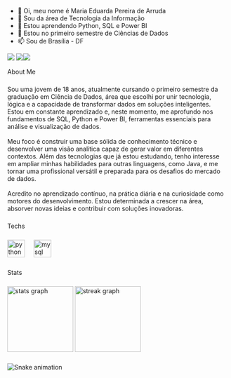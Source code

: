 - 👋 Oi, meu nome é Maria Eduarda Pereira de Arruda 
- 👀 Sou da área de Tecnologia da Informação 
- 🌱 Estou aprendendo Python, SQL e Power BI
- 💞️ Estou no primeiro semestre de Ciências de Dados 
- 📫 Sou de Brasília - DF

<!---
mariaarruda191/mariaarruda191 is a ✨ special ✨ repository because its `README.md` (this file) appears on your GitHub profile.
You can click the Preview link to take a look at your changes.
--->
<a href="https://www.linkedin.com/in/maria-eduarda-arruda-537527345/" target="_blank"><img loading="lazy" src="https://img.shields.io/badge/-LinkedIn-%230077B5?style=for-the-badge&logo=linkedin&logoColor=white" target="_blank"></a>   <a href = "mailto:contato@maria.arruda191"><img loading="lazy" src="https://img.shields.io/badge/Gmail-D14836?style=for-the-badge&logo=gmail&logoColor=white" target="_blank"></a><a href="https://www.youtube.com/@MariaEduardaArruda-q2k" target="_blank"><img loading="lazy" src="https://img.shields.io/badge/YouTube-FF0000?style=for-the-badge&logo=youtube&logoColor=white" target="_blank"></a>


<p align="left">About Me</p>

###

<p align="left">Sou uma jovem de 18 anos, atualmente cursando o primeiro semestre da graduação em Ciência de Dados, área que escolhi por unir tecnologia, lógica e a capacidade de transformar dados em soluções inteligentes. Estou em constante aprendizado e, neste momento, me aprofundo nos fundamentos de SQL, Python e Power BI, ferramentas essenciais para análise e visualização de dados.<br><br>Meu foco é construir uma base sólida de conhecimento técnico e desenvolver uma visão analítica capaz de gerar valor em diferentes contextos. Além das tecnologias que já estou estudando, tenho interesse em ampliar minhas habilidades para outras linguagens, como Java, e me tornar uma profissional versátil e preparada para os desafios do mercado de dados.<br><br>Acredito no aprendizado contínuo, na prática diária e na curiosidade como motores do desenvolvimento. Estou determinada a crescer na área, absorver novas ideias e contribuir com soluções inovadoras.</p>

###

<p align="left">Techs</p>

###

<div align="left">
  <img src="https://cdn.jsdelivr.net/gh/devicons/devicon/icons/python/python-original.svg" height="40" alt="python logo"  />
  <img width="12" />
  <img src="https://cdn.jsdelivr.net/gh/devicons/devicon/icons/mysql/mysql-original.svg" height="40" alt="mysql logo"  />
</div>

###

<p align="left">Stats</p>

###

<div align="left">
  <img src="https://github-readme-stats.vercel.app/api?username=mariaarruda191&hide_title=false&hide_rank=false&show_icons=true&include_all_commits=true&count_private=true&disable_animations=false&theme=dark&locale=en&hide_border=false&order=1" height="150" alt="stats graph"  />
  <img src="https://streak-stats.demolab.com?user=mariaarruda191&locale=en&mode=daily&theme=dark&hide_border=false&border_radius=5&order=3" height="150" alt="streak graph"  />

</div>

###

<img src="https://raw.githubusercontent.com/mariaarruda191/mariaarruda191/output/snake.svg" alt="Snake animation" />

###


